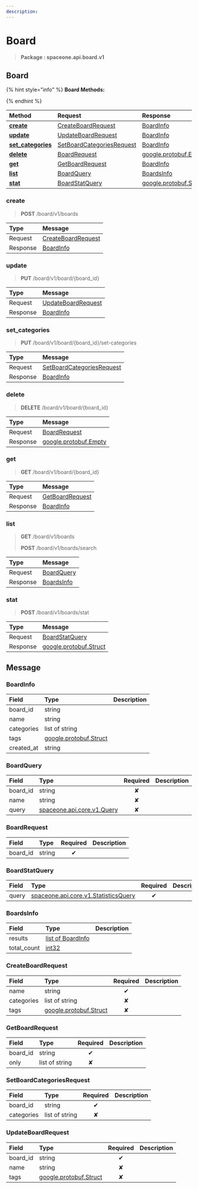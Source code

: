 ```yaml
---
description:  
---
```

# Board

>  **Package : spaceone.api.board.v1**

## Board

{% hint style="info" %}
**Board Methods:**

{%  endhint %}


| Method | Request | Response |
| :----- | :-------- | :-------- |
| [**create**](board.md#create)|   [CreateBoardRequest](board.md#createboardrequest) |   [BoardInfo](board.md#boardinfo) |
| [**update**](board.md#update)|   [UpdateBoardRequest](board.md#updateboardrequest) |   [BoardInfo](board.md#boardinfo) |
| [**set_categories**](board.md#set_categories)|   [SetBoardCategoriesRequest](board.md#setboardcategoriesrequest) |   [BoardInfo](board.md#boardinfo) |
| [**delete**](board.md#delete)|   [BoardRequest](board.md#boardrequest) |  [google.protobuf.Empty](https://github.com/protocolbuffers/protobuf/blob/master/src/google/protobuf/empty.proto)|
| [**get**](board.md#get)|   [GetBoardRequest](board.md#getboardrequest) |   [BoardInfo](board.md#boardinfo) |
| [**list**](board.md#list)|   [BoardQuery](board.md#boardquery) |   [BoardsInfo](board.md#boardsinfo) |
| [**stat**](board.md#stat)|   [BoardStatQuery](board.md#boardstatquery) |  [google.protobuf.Struct](https://github.com/protocolbuffers/protobuf/blob/master/src/google/protobuf/struct.proto)| 
 

 
### create
> **POST** /board/v1/boards
>


| Type | Message |
| :--- | :--- |
| Request | [CreateBoardRequest](board.md#createboardrequest) |
| Response |  [BoardInfo](board.md#boardinfo)  |
 
 

 
### update
> **PUT** /board/v1/board/{board_id}
>


| Type | Message |
| :--- | :--- |
| Request | [UpdateBoardRequest](board.md#updateboardrequest) |
| Response |  [BoardInfo](board.md#boardinfo)  |
 
 

 
### set_categories
> **PUT** /board/v1/board/{board_id}/set-categories
>


| Type | Message |
| :--- | :--- |
| Request | [SetBoardCategoriesRequest](board.md#setboardcategoriesrequest) |
| Response |  [BoardInfo](board.md#boardinfo)  |
 
 

 
### delete
> **DELETE** /board/v1/board/{board_id}
>


| Type | Message |
| :--- | :--- |
| Request | [BoardRequest](board.md#boardrequest) |
| Response | [google.protobuf.Empty](https://github.com/protocolbuffers/protobuf/blob/master/src/google/protobuf/empty.proto) |
 
 

 
### get
> **GET** /board/v1/board/{board_id}
>


| Type | Message |
| :--- | :--- |
| Request | [GetBoardRequest](board.md#getboardrequest) |
| Response |  [BoardInfo](board.md#boardinfo)  |
 
 

 
### list
> **GET** /board/v1/boards
>
> **POST** /board/v1/boards/search



| Type | Message |
| :--- | :--- |
| Request | [BoardQuery](board.md#boardquery) |
| Response |  [BoardsInfo](board.md#boardsinfo)  |
 
 

 
### stat
> **POST** /board/v1/boards/stat
>


| Type | Message |
| :--- | :--- |
| Request | [BoardStatQuery](board.md#boardstatquery) |
| Response | [google.protobuf.Struct](https://github.com/protocolbuffers/protobuf/blob/master/src/google/protobuf/struct.proto) |


## 

## Message

### BoardInfo
| Field | Type |  Description |
| :--- | :--- | :--- |
| board_id |string | |
| name |string | |
| categories |list of string | |
| tags |[google.protobuf.Struct](https://github.com/protocolbuffers/protobuf/blob/master/src/google/protobuf/struct.proto) | |
| created_at |string | |

### BoardQuery
| Field | Type | Required | Description |
| :--- | :--- | :---: | :--- |
| board_id |string|✘| |
| name |string|✘| |
| query |[spaceone.api.core.v1.Query](https://spaceone-dev.gitbook.io/api-reference/common-v1/search-query)|✘| |

### BoardRequest
| Field | Type | Required | Description |
| :--- | :--- | :---: | :--- |
| board_id |string|✔| |

### BoardStatQuery
| Field | Type | Required | Description |
| :--- | :--- | :---: | :--- |
| query |[spaceone.api.core.v1.StatisticsQuery](https://spaceone-dev.gitbook.io/api-reference/common-v1/statistics-query)|✔| |

### BoardsInfo
| Field | Type |  Description |
| :--- | :--- | :--- |
| results |[list of BoardInfo](board.md#boardinfo) | |
| total_count |[int32](https://github.com/protocolbuffers/protobuf/blob/master/src/google/protobuf/type.proto) | |

### CreateBoardRequest
| Field | Type | Required | Description |
| :--- | :--- | :---: | :--- |
| name |string|✔| |
| categories |list of string|✘| |
| tags |[google.protobuf.Struct](https://github.com/protocolbuffers/protobuf/blob/master/src/google/protobuf/struct.proto)|✘| |

### GetBoardRequest
| Field | Type | Required | Description |
| :--- | :--- | :---: | :--- |
| board_id |string|✔| |
| only |list of string|✘| |

### SetBoardCategoriesRequest
| Field | Type | Required | Description |
| :--- | :--- | :---: | :--- |
| board_id |string|✔| |
| categories |list of string|✘| |

### UpdateBoardRequest
| Field | Type | Required | Description |
| :--- | :--- | :---: | :--- |
| board_id |string|✔| |
| name |string|✘| |
| tags |[google.protobuf.Struct](https://github.com/protocolbuffers/protobuf/blob/master/src/google/protobuf/struct.proto)|✘| |
